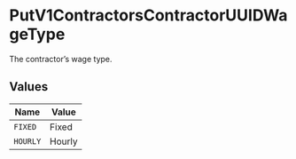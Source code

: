 # PutV1ContractorsContractorUUIDWageType

The contractor’s wage type.



## Values

| Name     | Value    |
| -------- | -------- |
| `FIXED`  | Fixed    |
| `HOURLY` | Hourly   |